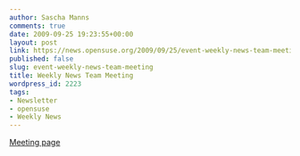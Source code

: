 ```yaml
---
author: Sascha Manns
comments: true
date: 2009-09-25 19:23:55+00:00
layout: post
link: https://news.opensuse.org/2009/09/25/event-weekly-news-team-meeting/
published: false
slug: event-weekly-news-team-meeting
title: Weekly News Team Meeting
wordpress_id: 2223
tags:
- Newsletter
- opensuse
- Weekly News
---
```


[Meeting page](http://en.opensuse.org/OpenSUSE_Weekly_News/Meetings)
